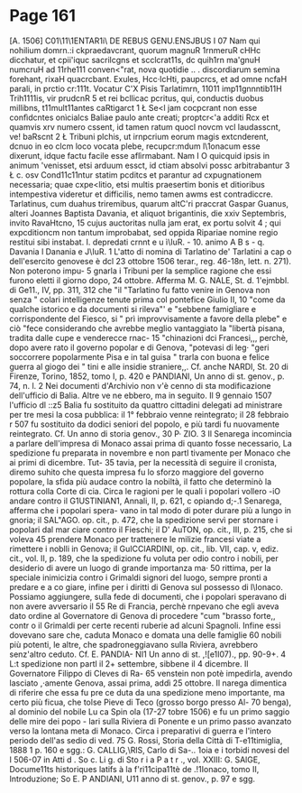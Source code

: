 # Page 161

[A. 1506] C01\11\1ENTAR1i\ DE REBUS GENU.ENSJBUS I 07 Nam qui nohilium domrn.:i ckpraedavcrant, quorum magnuR 1rnmeruR cHHc dicchatur, et cpii'iquc sacrilcgns et scclcrat11s, dc quih1rn ma'gnuH numcruH ad 11rhe111 conven<"rat, nova quotidie .. . discordiarum semina forehant, rixaH quacrcbant. Exules, Hcc·lcHti, paupcrcs, et ad omne ncfaH parali, in prctio cr:111t. Vocatur C'X Pisis Tarlatimrn, 11011 imp11gnnntib11H Trih1111is, vir prudcnR 5 et rei bcllicac pcritus, qui, conductis duobus millibns, t11mult11antes caRtigarct 1 Ł Se<l jam cocpcrant non esse confìdcntes onìcialcs Baliae paulo ante creati; proptcr<'a additi Rcx et quamvis xrv numero cssent, id tamen ratum quocl novcm vcl laudasscnt, ve! baRscnt 2 Ł Tribuni plchis, ut irnpcrium eorum magis extcnderent, dcnuo in eo clcm loco vocata plebe, recupcr:mdum l\1onacum esse dixerunt, idque factu facile esse aflìrmabant. Nam I O quicquid ipsis in animum 'venisset, etsi arduum essct, id ctiam absolvi possc arbitrabantur 3 Ł c. osv Cond11c11ntur statim pcditcs et parantur ad cxpugnationem necessaria; quae cxpe<litio, etsi multis praesertim bonis et ditioribus intempestiva videretur et difficilis, nemo tamen awms est contradiccre. Tarlatinus, cum duahus triremibus, quarum altC'ri praccrat Gaspar Guanus, alteri Joannes Baptista Davania, et aliquot brigantinis, die xxiv Septembris, invito RavaHtcno, 15 cujus auctoritas nulla jam erat, ex portu solvit 4 ; qui expcditioncm non tantum improbabat, sed oppida Ripariae nomine regio restitui sibi instabat. I. depredati crnnt e u ì\IuR. - 10. animo A B s - q. Davania l Danania e J\IuR. 1 L'atto di nomina di Tarlatino de' Tarlatini a cap o dell'esercito genovese è dcl 23 ottobre 1506 terar., reg. 46-18n, lett. n. 271). Non poterono impu- 5 gnarla i Tribuni per la semplice ragione che essi furono eletti il giorno dopo, 24 ottobre. Afferma M. G. NALE, St. d. 1'ejmbbl. di Ge11., IV, pp. 311, 312 che "il "Tarlatino fu fatto venire in Genova non senza " colari intelligenze tenute prima col pontefice Giulio II, 10 "come da qualche istorico e da documenti si rileva"' e "sebbene famigliare e corrispondente del Fiesco, si " prì improvvisamente a favore della plebe" e ciò "fece considerando che avrebbe meglio vantaggiato la "libertà pisana, tradita dalle cupe e venderecce rnac- 15 "chinazioni dci Francesi,,, perchè, dopo avere rato il governo popolar e di Genova, "potevasi di leg· "geri soccorrere popolarmente Pisa e in tal guisa " trarla con buona e felice guerra al giogo dei " tini e alle insidie straniere,,. Cf. anche NARDI, St. 20 di Firenze, Torino, 1852, tomo I, p. 420 e PANDIANI, Un anno di st. genov., p. 74, n. l. 2 Nei documenti d'Archivio non v'è cenno di sta modificazione dell'ufficio di Balia. Altre ve ne ebbero, ma in seguito. Il 9 gennaio 1507 l'ufficio dl ::z5 Balia fu sostituito da quattro cittadini delegati ad ministrare per tre mesi la cosa pubblica: il 1° febbraio venne reintegrato; il 28 febbraio r 507 fu sostituito da dodici seniori del popolo, e più tardi fu nuovamente reintegrato. Cf. Un anno di storia genov., 30 P· ZIO. 3 Il Senarega incomincia a parlare dell'impresa di Monaco assai prima di quanto fosse necessario, La spedizione fu preparata in novembre e non partl tivamente per Monaco che ai primi di dicembre. Tut- 35 tavia, per la necessità di seguire il cronista, diremo suhito che questa impresa fu lo sforzo maggiore del governo popolare, la sfida più audace contro la nobiltà, il fatto che determinò la rottura colla Corte di cia. Circa le ragioni per le quali i popolari vollero -iO andare contro il G1USTINIAN1, Annali, II, p. 621, c opiando d;-.1 Senarega, afferma che i popolari spera- vano in tal modo di poter durare più a lungo in gnoria; il SAL\"AGO. op. cit., p. 472, che la spedizione servì per stornare i popolari dal mar ciare contro il Fieschi; il D' AuTON, op. cit., III, p. 215, che si voleva 45 prendere Monaco per trattenere le milizie francesi viate a rimettere i noblli in Genova; il GuICClARDINI, op. cit., lib. VII, cap. v, ediz. cit., vol. II, p. 189, che la spedizione fu voluta per odio contro i nobili, per desiderio di avere un luogo di grande importanza ma· 50 rittima, per la speciale inimicizia contro i Grimaldi signori del luogo, sempre pronti a predare e a co giare, infine per i diritti di Genova sul possesso di l\Ionaco. Possiamo aggiungere, sulla fede di documenti, che i popolari speravano di non avere avversario il 55 Re di Francia, perchè rnpevano che egli aveva dato ordine al Governatore di Genova di procedere "cum "brasso forte,, contr o il Grimaldi per certe recenti ruberie ad alcuni Spagnoli. Infine essi dovevano sare che, caduta Monaco e domata una delle famiglie 60 nobili più potenti, le altre, che spadroneggiavano sulla Riviera, avrebbero senz'altro ceduto. Cf. E. PANDIA- NI1 Un anno di st. ,![e1I07)., pp. 90-9+. 4 L:t spedizione non partl il 2+ settembre, sibbene il 4 dicembre. Il Governatore Filippo di Cleves di Ra- 65 venstein non potè impedirla, avendo lasciato ,·amente Genova, assai prima, addì 25 ottobre. Il narega dimentica di riferire che essa fu pre ce duta da una spedizione meno importante, ma certo più ficua, che tolse Pieve di Teco (grosso borgo presso Al- 70 benga), al dominio del nobile Lu ca Spin ola (17-27 tobre 1506) e fu un primo saggio delle mire dei popo - lari sulla Riviera di Ponente e un primo passo avanzato verso la lontana meta di Monaco. Circa i preparativi di guerra e l'intero periodo dell'as sedio di ved. 75 G. Rossi, Storia della Città di T-e11timiglia, 1888 1 p. 160 e sgg.: G. CALLIG,\RlS, Carlo di Sa-.. 1oia e i torbidi novesi del I 506-07 in Atti d . So c. Li g. di Sto r i a P a t r ., vol. XXIII: G. SAlGE, Docume11ts historiques latifs à la f'ri11cipa11tè de .!1Ionaco, tomo II, Introduzione; So E. P ANDIANI, U11 anno di st. genov., p. 97 e sgg.